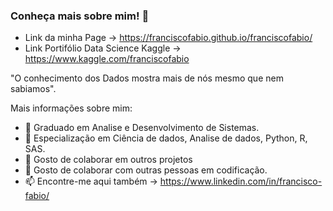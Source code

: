 ### Conheça mais sobre mim! 👋
- Link da minha Page -> https://franciscofabio.github.io/franciscofabio/
- Link Portifólio Data Science Kaggle -> https://www.kaggle.com/franciscofabio

"O conhecimento dos Dados mostra mais de nós mesmo que nem sabiamos".


Mais informações sobre mim:

- 🌱 Graduado em Analise e Desenvolvimento de Sistemas.
- 🌱 Especialização em Ciência de dados, Analise de dados, Python, R, SAS.
- 👯 Gosto de colaborar em outros projetos
- 🤔 Gosto de colaborar com outras pessoas em codificação.
- 📫 Encontre-me aqui também -> https://www.linkedin.com/in/francisco-fabio/

